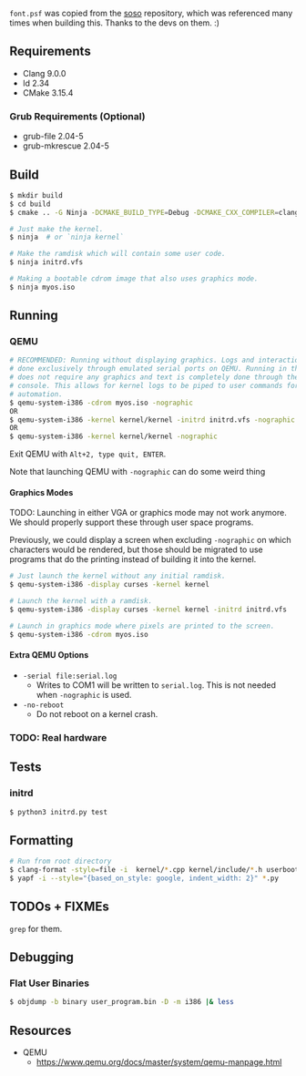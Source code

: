 `font.psf` was copied from the [soso](https://github.com/ozkl/soso) repository,
which was referenced many times when building this. Thanks to the devs on them.
:)

## Requirements

- Clang 9.0.0
- ld 2.34
- CMake 3.15.4

### Grub Requirements (Optional)

- grub-file 2.04-5
- grub-mkrescue 2.04-5

## Build

```sh
$ mkdir build
$ cd build
$ cmake .. -G Ninja -DCMAKE_BUILD_TYPE=Debug -DCMAKE_CXX_COMPILER=clang++ -DCMAKE_C_COMPILER=clang

# Just make the kernel.
$ ninja  # or `ninja kernel`

# Make the ramdisk which will contain some user code.
$ ninja initrd.vfs

# Making a bootable cdrom image that also uses graphics mode.
$ ninja myos.iso
```

## Running

### QEMU

```sh
# RECOMMENDED: Running without displaying graphics. Logs and interaction are
# done exclusively through emulated serial ports on QEMU. Running in this mode
# does not require any graphics and text is completely done through the user
# console. This allows for kernel logs to be piped to user commands for
# automation.
$ qemu-system-i386 -cdrom myos.iso -nographic
OR
$ qemu-system-i386 -kernel kernel/kernel -initrd initrd.vfs -nographic
OR
$ qemu-system-i386 -kernel kernel/kernel -nographic
```

Exit QEMU with `Alt+2, type quit, ENTER`.

Note that launching QEMU with `-nographic` can do some weird thing

#### Graphics Modes

TODO: Launching in either VGA or graphics mode may not work anymore. We should
properly support these through user space programs.

Previously, we could display a screen when excluding `-nographic` on which
characters would be rendered, but those should be migrated to use programs that
do the printing instead of building it into the kernel.

```sh
# Just launch the kernel without any initial ramdisk.
$ qemu-system-i386 -display curses -kernel kernel

# Launch the kernel with a ramdisk.
$ qemu-system-i386 -display curses -kernel kernel -initrd initrd.vfs

# Launch in graphics mode where pixels are printed to the screen.
$ qemu-system-i386 -cdrom myos.iso
```

#### Extra QEMU Options

- `-serial file:serial.log`
  - Writes to COM1 will be written to `serial.log`. This is not needed when
    `-nographic` is used.
- `-no-reboot`
  - Do not reboot on a kernel crash.

### TODO: Real hardware

## Tests

### initrd

```sh
$ python3 initrd.py test
```

## Formatting

```sh
# Run from root directory
$ clang-format -style=file -i  kernel/*.cpp kernel/include/*.h userboot/*.cpp
$ yapf -i --style="{based_on_style: google, indent_width: 2}" *.py
```

## TODOs + FIXMEs

`grep` for them.

## Debugging

### Flat User Binaries

```sh
$ objdump -b binary user_program.bin -D -m i386 |& less
```

## Resources

- QEMU
  - https://www.qemu.org/docs/master/system/qemu-manpage.html
